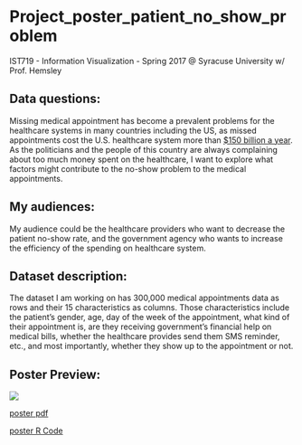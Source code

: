 # Project_poster_patient_no_show_problem
IST719 - Information Visualization - Spring 2017 @ Syracuse University w/ Prof. Hemsley

## Data questions:
Missing medical appointment has become a prevalent problems for the healthcare systems in many countries including the US, as missed appointments cost the U.S. healthcare system more than [$150 billion a year](http://www.postgazette.com/business/businessnews/2013/02/24/No-shows-cost-health-care-systembillions/stories/201302240381). As the politicians and the people of this country are always complaining about too much money spent on the healthcare, I want to explore what factors might contribute to the no-show problem to the medical appointments.

## My audiences:
My audience could be the healthcare providers who want to decrease the patient no-show rate, and the government agency who wants to increase the efficiency of the spending on healthcare system.

## Dataset description:
The dataset I am working on has 300,000 medical appointments data as rows and their 15
characteristics as columns. Those characteristics include the patient’s gender, age, day of the
week of the appointment, what kind of their appointment is, are they receiving government’s
financial help on medical bills, whether the healthcare provides send them SMS reminder, etc.,
and most importantly, whether they show up to the appointment or not.

## Poster Preview:
![](https://github.com/cpkoywk/project_poster_patient_no_show/blob/master/Poster.png)

[poster pdf](https://github.com/cpkoywk/project_poster_patient_no_show/blob/master/Poster.pdf)

[poster R Code](https://github.com/cpkoywk/project_poster_patient_no_show/blob/master/Poster%20Code.R)
